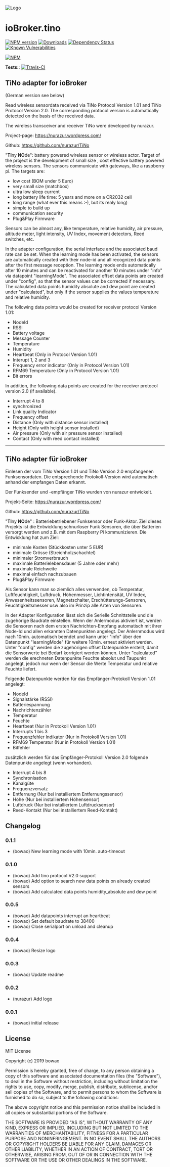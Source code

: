 ![Logo](admin/tino.png)
# ioBroker.tino

[![NPM version](http://img.shields.io/npm/v/iobroker.tino.svg)](https://www.npmjs.com/package/iobroker.tino)
[![Downloads](https://img.shields.io/npm/dm/iobroker.tino.svg)](https://www.npmjs.com/package/iobroker.tino)
[![Dependency Status](https://img.shields.io/david/bowao/iobroker.tino.svg)](https://david-dm.org/bowao/iobroker.tino)
[![Known Vulnerabilities](https://snyk.io/test/github/bowao/ioBroker.tino/badge.svg)](https://snyk.io/test/github/bowao/ioBroker.tino)

[![NPM](https://nodei.co/npm/iobroker.tino.png?downloads=true)](https://nodei.co/npm/iobroker.tino/)

**Tests:**: [![Travis-CI](http://img.shields.io/travis/bowao/ioBroker.tino/master.svg)](https://travis-ci.org/bowao/ioBroker.tino)

## TiNo adapter for ioBroker
(German version see below)

Read wireless sensordata received via TiNo Protocol Version 1.01 and TiNo Protocol Version 2.0.
The corresponding protocol version is automatically detected on the basis of the received data.

The wireless transceiver and receiver TiNo were developed by nurazur.

Project-page: https://nurazur.wordpress.com/

Github: https://github.com/nurazur/TiNo

"**TI**ny **NO**de": battery powered wireless sensor or wireless actor. Target of the project is the development of small size , cost effective battery powered wireless sensors. The sensors communicate with gateways, like a raspberry pi. The targets are:

* low cost (BOM under 5 Euro)
* very small size (matchbox)
* ultra low sleep current
* long battery life time: 5 years and more on a CR2032 cell
* long range (what ever this means :-), but its realy long)
* simple to build up
* communication security
* Plug&Play Firmware

Sensors can be almost any, like temperature, relative humidity, air pressure, altitude meter, light intensity, UV Index, movement detectors, Reed switches, etc.

In the adapter configuration, the serial interface and the associated baud rate can be set.
When the learning mode has been activated, the sensors are automatically created with their node-id and all recognized data points after the first message reception.
The learning mode ends automatically after 10 minutes and can be reactivated for another 10 minutes under "info" via datapoint "learningMode".
The associated offset data points are created under "config", so that the sensor values can be corrected if necessary.
The calculated data points humidity absolute and dew point are created under "calculated", but only if the sensor supplies the values temperature and relative humidity.

The following data points would be created for receiver protocol Version 1.01:

* NodeId
* RSSI
* Battery voltage
* Message Counter
* Temperature
* Humidity
* Heartbeat (Only in Protocol Version 1.01)
* Interupt 1, 2 and 3
* Frequency error indicator (Only in Protocol Version 1.01)
* RFM69 Temperature (Only in Protocol Version 1.01)
* Bit errors

In addition, the following data points are created for the receiver protocol version 2.0 (if available).

* Interrupt 4 to 8
* synchronized
* Link quality Indicator
* Frequency offset
* Distance (Only with distance sensor installed)
* Height (Only with height sensor installed)
* Air pressure (Only with air pressure sensor installed)
* Contact (Only with reed contact installed)


-------------------------------------------------------------------------------------------

## TiNo adapter für ioBroker

Einlesen der vom TiNo Version 1.01 und TiNo Version 2.0 empfangenen Funksensordaten.
Die entsprechende Protokoll-Version wird automatisch anhand der empfangen Daten erkannt. 

Der Funksender und -empfänger TiNo wurden von nurazur entwickelt.

Projekt-Seite: https://nurazur.wordpress.com/

Github: https://github.com/nurazur/TiNo

"**TI**ny **NO**de" : Batteriebetriebener Funksensor oder Funk-Aktor. Ziel dieses Projekts ist die Entwicklung schnurloser Funk Sensoren, die über Batterien versorgt werden und z.B. mit dem Raspberry Pi kommunizieren. Die Entwicklung hat zum Ziel:

* minimale Kosten (Stückkosten unter 5 EUR)
* minimale Grösse (Streichholzschachtel)
* minimaler Stromverbrauch
* maximale Batterielebensdauer (5 Jahre oder mehr)
* maximale Reichweite
* maximal einfach nachzubauen
* Plug&Play Firmware

Als Sensor kann man so ziemlich alles verwenden, ob Temperatur, Luftfeuchtigkeit, Luftdruck, Höhenmesser, Lichtintensität, UV Index, Anwesenheitssensoren, Magnetschalter, Erschütterungs-Sensoren, Feuchtigkeitsmesser usw also im Prinzip alle Arten von Sensoren.

In der Adapter Konfiguration lässt sich die Serielle Schnittstelle und die zugehörige Baudrate einstellen.
Wenn der Anlermodus aktiviert ist, werden die Sensoren nach dem ersten Nachrichten-Empfang automatisch mit ihrer Node-Id und allen erkannten Datenpunkten angelegt.
Der Anlernmodus wird nach 10min. automatisch beendet und kann unter "info" über den Datenpunkt "learningMode" für weitere 10min. erneut aktiviert werden.
Unter "config" werden die zugehörigen offset Datenpunkte erstellt, damit die Sensorwerte bei Bedarf korrigiert werden können.
Unter "calculated" werden die erechneten Datenpunkte Feuchte absolut und Taupunkt angelegt, jedoch nur wenn der Sensor die Werte Temperatur und relative Feuchte liefert.

Folgende Datenpunkte werden für das Empfänger-Protokoll Version 1.01 angelegt:

* NodeId
* Signalstärke (RSSI)
* Batteriespannung
* Nachrichtenzähler
* Temperatur
* Feuchte
* Heartbeat (Nur in Protokoll Version 1.01)
* Interrupts 1 bis 3
* Frequenzfehler Indikator (Nur in Protokoll Version 1.01)
* RFM69 Temperatur (Nur in Protokoll Version 1.01)
* Bitfehler

zusätzlich werden für das Empfänger-Protokoll Version 2.0 folgende Datenpunkte angelegt (wenn vorhanden).

* Interrupt 4 bis 8
* Synchronisation
* Kanalgüte
* Frequenzversatz
* Entfernung (Nur bei installiertem Entfernungssensor)
* Höhe (Nur bei installiertem Höhensensor)
* Luftdruck (Nur bei installiertem Luftdrucksensor)
* Reed-Kontakt (Nur bei installiertem Reed-Kontakt)


## Changelog
### 0.1.1
- (bowao) New learning mode with 10min. auto-timeout

### 0.1.0
- (bowao) Add tino protocol V2.0 support
- (bowao) Add option to search new data points on already created sensors
- (bowao) Add calculated data points humidity_absolute and dew point

### 0.0.5
- (bowao) Add datapoints interrupt an heartbeat
- (bowao) Set default baudrate to 38400
- (bowao) Close serialport on unload and cleanup

### 0.0.4
- (bowao) Resize logo

### 0.0.3
- (bowao) Update readme

### 0.0.2
- (nurazur) Add logo

### 0.0.1
- (bowao) initial release

## License
MIT License

Copyright (c) 2019 bowao

Permission is hereby granted, free of charge, to any person obtaining a copy
of this software and associated documentation files (the "Software"), to deal
in the Software without restriction, including without limitation the rights
to use, copy, modify, merge, publish, distribute, sublicense, and/or sell
copies of the Software, and to permit persons to whom the Software is
furnished to do so, subject to the following conditions:

The above copyright notice and this permission notice shall be included in all
copies or substantial portions of the Software.

THE SOFTWARE IS PROVIDED "AS IS", WITHOUT WARRANTY OF ANY KIND, EXPRESS OR
IMPLIED, INCLUDING BUT NOT LIMITED TO THE WARRANTIES OF MERCHANTABILITY,
FITNESS FOR A PARTICULAR PURPOSE AND NONINFRINGEMENT. IN NO EVENT SHALL THE
AUTHORS OR COPYRIGHT HOLDERS BE LIABLE FOR ANY CLAIM, DAMAGES OR OTHER
LIABILITY, WHETHER IN AN ACTION OF CONTRACT, TORT OR OTHERWISE, ARISING FROM,
OUT OF OR IN CONNECTION WITH THE SOFTWARE OR THE USE OR OTHER DEALINGS IN THE
SOFTWARE.
